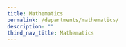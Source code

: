 ```yaml
---
title: Mathematics
permalink: /departments/mathematics/
description: ""
third_nav_title: Mathematics
---
```

